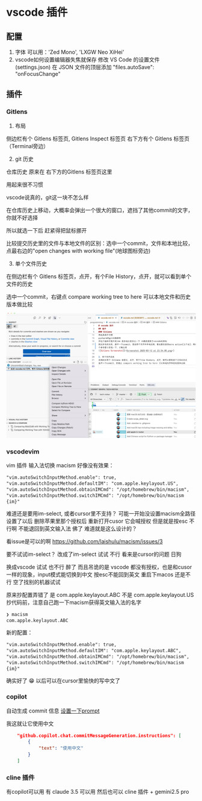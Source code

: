 # vscode 插件

## 配置
1. 字体
可以用：'Zed Mono', 'LXGW Neo XiHei'
2. vscode如何设置编辑器失焦就保存
修改 VS Code 的设置文件 (settings.json) 在 JSON 文件的顶层添加 "files.autoSave": "onFocusChange"

## 插件

### Gitlens

1. 布局

侧边栏有个 Gitlens 标签页, Gitlens Inspect 标签页
右下方有个 Gitlens 标签页（Terminal旁边）

2. git 历史

仓库历史 原来在 右下方的Gitlens 标签页这里

用起来很不习惯

vscode说真的，git这一块不怎么样

在仓库历史上移动，大概率会弹出一个很大的窗口，遮挡了其他commit的文字，你就不好选择

所以就选一下后 赶紧得把鼠标挪开

比较提交历史里的文件与本地文件的区别：选中一个commit，文件和本地比较，点最右边的"open changes with working file"(地球图标旁边)

3. 单个文件历史

在侧边栏有个 Gitlens 标签页，点开，有个File History，点开，就可以看到单个文件的历史

选中一个commit，右键点 compare working tree to here 可以本地文件和历史版本做比较

![Screenshot 2025-03-13 at 00.06.42.png](<Screenshot 2025-03-13 at 00.06.42.png>)



### vscodevim
 vim 插件 输入法切换
macism 好像没有效果：
```
"vim.autoSwitchInputMethod.enable": true,
"vim.autoSwitchInputMethod.defaultIM": "com.apple.keylayout.US",
"vim.autoSwitchInputMethod.obtainIMCmd": "/opt/homebrew/bin/macism",
"vim.autoSwitchInputMethod.switchIMCmd": "/opt/homebrew/bin/macism {im}"
```

难道还是要用im-select, 或者cursor里不支持？
可能一开始没设置macism全路径
设置了以后
删除苹果里那个授权后 重新打开cusor 它会喊授权
但是就是按esc 不行啊 不能退回到英文输入法 佛了 难道就是这么设计的？

看issue是可以的啊 https://github.com/laishulu/macism/issues/3

要不试试im-select？
改成了im-select 试试 不行 看来是cursor的问题 日狗

换成vscode 试试
也不行 醉了 而且吊诡的是 vscode 都没有授权，也是和cusor一样的现象，input模式能切换到中文
按esc不能回到英文
重启下macos
还是不行
空了找别的机器试试

原来抄配置弄错了 是 com.apple.keylayout.ABC 不是 com.apple.keylayout.US
抄代码前，注意自己跑一下macism获得英文输入法的名字
```
❯ macism
com.apple.keylayout.ABC
```

新的配置：
```
"vim.autoSwitchInputMethod.enable": true,
"vim.autoSwitchInputMethod.defaultIM": "com.apple.keylayout.ABC",
"vim.autoSwitchInputMethod.obtainIMCmd": "/opt/homebrew/bin/macism",
"vim.autoSwitchInputMethod.switchIMCmd": "/opt/homebrew/bin/macism {im}"
```
确实好了
😁
以后可以在cursor里愉快的写中文了

### copilot

自动生成 commit 信息 [设置一下prompt](https://code.visualstudio.com/docs/copilot/copilot-customization#_define-commit-message-generation-custom-instructions)

我这就让它使用中文

```json
    "github.copilot.chat.commitMessageGeneration.instructions": [
        {
            "text": "使用中文"
        }
    ]
```

### cline 插件

有copilot可以用 有 claude 3.5 可以用
然后也可以 cline 插件 + gemini2.5 pro
